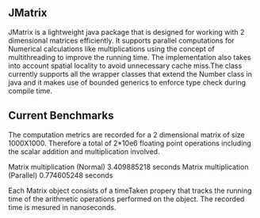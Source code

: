 ## JMatrix

JMatrix is a lightweight java package that is designed for working with 2 dimensional matrices efficiently. It supports parallel computations for Numerical calculations like multiplications using the concept of multithreading to improve the running time. The implementation also takes into account spatial locality to avoid unnecessary cache miss.The class currently supports all the wrapper classes that extend the Number class in java and it makes use of bounded generics to enforce type check during compile time. 

## Current Benchmarks

The computation metrics are recorded for a 2 dimensional matrix of size 1000X1000. Therefore a total of 2*10e6 floating point operations including the scalar addition and multiplication involved.

Matrix multiplication (Normal) 3.409885218 seconds
Matrix multiplication (Parallel) 0.774605248 seconds

Each Matrix object consists of a timeTaken propery that tracks the running time of the arithmetic operations performed on the object.
The recorded time is mesured in nanoseconds.